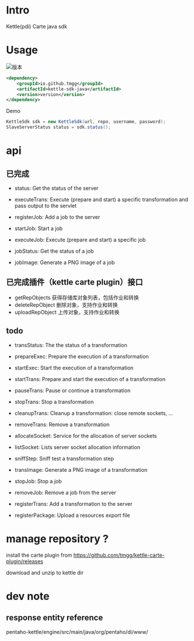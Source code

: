 # Intro
Kettle(pdi) Carte java sdk

# Usage
![版本](https://img.shields.io/maven-central/v/io.github.tmgg/kettle-sdk-java)
```xml
<dependency>
    <groupId>io.github.tmgg</groupId>
    <artifactId>kettle-sdk-java</artifactId>
    <version>version</version>
</dependency>
```

Demo
```java
KettleSdk sdk = new KettleSdk(url, repo, username, password);
SlaveServerStatus status = sdk.status();
```





# api
## 已完成

- status: Get the status of the server
- executeTrans: Execute (prepare and start) a specific transformation and pass output to the servlet

- registerJob: Add a job to the server
- startJob: Start a job
- executeJob: Execute (prepare and start) a specific job
- jobStatus: Get the status of a job
- jobImage: Generate a PNG image of a job

## 已完成插件（kettle carte plugin）接口  
- getRepObjects  获得存储库对象列表，包括作业和转换
- deleteRepObject 删除对象，支持作业和转换
- uploadRepObject 上传对象，支持作业和转换

## todo

- transStatus: The the status of a transformation
- prepareExec: Prepare the execution of a transformation
- startExec: Start the execution of a transformation
- startTrans: Prepare and start the execution of a transformation
- pauseTrans: Pause or continue a transformation
- stopTrans: Stop a transformation
- cleanupTrans: Cleanup a transformation: close remote sockets, ...
- removeTrans: Remove a transformation
- allocateSocket: Service for the allocation of server sockets
- listSocket: Lists server socket allocation information
- sniffStep: Sniff test a transformation step
- transImage: Generate a PNG image of a transformation



- stopJob: Stop a job

- removeJob: Remove a job from the server

- registerTrans: Add a transformation to the server
- registerPackage: Upload a resources export file

# manage repository ?
install the carte plugin from https://github.com/tmgg/kettle-carte-plugin/releases

download and unzip to kettle dir


# dev note

## response entity reference

pentaho-kettle/engine/src/main/java/org/pentaho/di/www/
